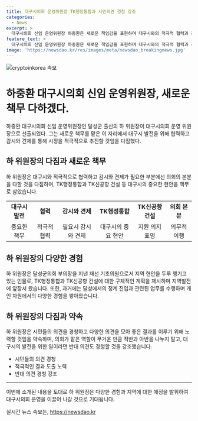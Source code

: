 ```yaml
---
title: 대구시의회 운영위원장 TK행정통합과 시민의견 경청 강조
categories:
  - News
excerpt: >
  대구시의회 신임 운영위원장 하중환은 새로운 책임감을 표현하며 대구시와의 적극적 협력과 감시, 견제가 필요한 부분에서 의회의 본분을 다할 것을 약속했다. 달성현안을 다룬 경험과 지역사회에 깊이 관여한 그는 지역의 미래를 위한 행정통합과 TK신공항 건설에 대한 적극적인 지원을 강조했다. 또한, 의회 내부 소통에도 노력하며 다양한 의견을 수렴하여 의회를 성공적으로 이끌어갈 것이라고 약속했다.
feature_text: >
  대구시의회 신임 운영위원장 하중환은 새로운 책임감을 표현하며 대구시와의 적극적 협력과 감시, 견제가 필요한 부분에서 의회의 본분을 다할 것을 약속했다. 달성현안을 다룬 경험과 지역사회에 깊이 관여한 그는 지역의 미래를 위한 행정통합과 TK신공항 건설에 대한 적극적인 지원을 강조했다. 또한, 의회 내부 소통에도 노력하며 다양한 의견을 수렴하여 의회를 성공적으로 이끌어갈 것이라고 약속했다.
image: 'https://newsdao.kr/res/images/meta/newsdao_breakingnews.jpg'
---
```


<p><img src="https://newsdao.kr/res/images/meta/newsdao_breakingnews.jpg" alt="cryptoinkorea 속보" /></p>

<h1>하중환 대구시의회 신임 운영위원장, 새로운 책무 다하겠다.</h1>

<p data-ke-size="size16">하중환 대구시의회 신임 운영위원장인 달성군 출신의 하 위원장이 대구시의회 운영 위원장으로 선출되었다. 그는 새로운 책무를 맡은 이 자리에서 대구시 발전을 위해 협력하고 감시와 견제를 통해 시정을 적극적으로 추진할 것임을 다짐했다.</p>

<h2 data-ke-size="size26">하 위원장의 다짐과 새로운 책무</h2>

<p>하 위원장은 대구시와 적극적으로 협력하고 감시와 견제가 필요한 부분에선 의회의 본분을 다할 것을 다짐하며, TK행정통합과 TK신공항 건설 등 대구시의 중요한 현안을 책무로 삼았습니다.</p>

<table>
    <tr>
        <td style="text-align: center; height: 17px;"><b>대구시 발전</b></td>
        <td style="text-align: center; height: 17px;"><b>협력</b></td>
        <td style="text-align: center; height: 17px;"><b>감시와 견제</b></td>
        <td style="text-align: center; height: 17px;"><b>TK행정통합</b></td>
        <td style="text-align: center; height: 17px;"><b>TK신공항 건설</b></td>
        <td style="text-align: center; height: 17px;"><b>의회 본분</b></td>
    </tr>
    <tr>
        <td style="text-align: center; height: 17px;">중요한 책무</td>
        <td style="text-align: center; height: 17px;">적극적 협력</td>
        <td style="text-align: center; height: 17px;">필요시 감시와 견제</td>
        <td style="text-align: center; height: 17px;">대구시의 중요 현안</td>
        <td style="text-align: center; height: 17px;">지원 의지 표명</td>
        <td style="text-align: center; height: 17px;">의무적 이행</td>
    </tr>
</table>

<h2 data-ke-size="size26">하 위원장의 다양한 경험</h2>

<p>하 위원장은 달성군의회 부의장을 지낸 재선 기초의원으로서 지역 현안을 두루 챙기고 있는 인물로, TK행정통합과 TK신공항 건설에 대한 구체적인 계획을 제시하며 지역발전에 앞장서 왔습니다. 또한, 과거에는 달성에서의 정계 진입과 관련된 업무를 수행하며 개인 차원에서의 다양한 경험을 쌓아왔습니다.</p>

<h2 data-ke-size="size26">하 위원장의 다짐과 약속</h2>

<p>하 위원장은 시민들의 의견을 경청하고 다양한 의견을 모아 좋은 결과를 이루기 위해 노력할 것임을 약속하며, 의회가 맡은 역할이 무거운 만큼 적반과 아반을 나누지 말고, 대구시의 발전을 위한 일이라면 반대 의견도 경청할 것을 강조했습니다.</p>

<ul>
    <li>시민들의 의견 경청</li>
    <li>적극적인 결과 도출 노력</li>
    <li>반대 의견 경청 강조</li>
</ul>

<hr>

<p>이번에 소개된 내용을 토대로 하 위원장은 다양한 경험과 지역에 대한 애정을 발휘하여 대구시의회 운영을 이끌어 나갈 것으로 기대됩니다.</p>
실시간 뉴스 속보는, <a href="https://newsdao.kr" rel="dofollow">https://newsdao.kr</a>


